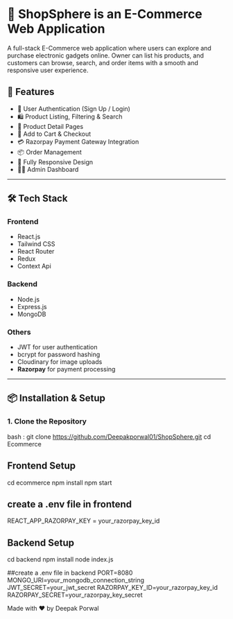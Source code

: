 # 🛒 ShopSphere is an E-Commerce Web Application

A full-stack E-Commerce web application where users can explore and purchase electronic gadgets online. Owner can list his products, and customers can browse, search, and order items with a smooth and responsive user experience.

## 🚀 Features

- 🔐 User Authentication (Sign Up / Login)
- 🛍️ Product Listing, Filtering & Search
- 🧾 Product Detail Pages
- 🛒 Add to Cart & Checkout
- 💳 Razorpay Payment Gateway Integration
- 📦 Order Management
- 📱 Fully Responsive Design
- 🧑‍💼 Admin Dashboard 

---

## 🛠️ Tech Stack

### Frontend

- React.js
- Tailwind CSS 
- React Router
- Redux
- Context Api

### Backend

- Node.js
- Express.js
- MongoDB
 

### Others

- JWT for user authentication
- bcrypt for password hashing 
- Cloudinary for image uploads 
- **Razorpay** for payment processing
---

## 📦 Installation & Setup

### 1. Clone the Repository

bash :
git clone  https://github.com/Deepakporwal01/ShopSphere.git
cd Ecommerce

## Frontend Setup
cd ecommerce
npm install
npm start

## create a .env file  in frontend
REACT_APP_RAZORPAY_KEY = your_razorpay_key_id


## Backend Setup
cd backend
npm install 
node index.js

##create  a .env file in backend 
PORT=8080
MONGO_URI=your_mongodb_connection_string
JWT_SECRET=your_jwt_secret
RAZORPAY_KEY_ID=your_razorpay_key_id
RAZORPAY_SECRET=your_razorpay_key_secret

Made with ❤️ by Deepak Porwal





